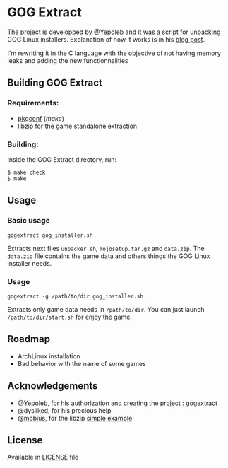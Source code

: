 # GOG Extract

The [project] is developped by [@Yepoleb] and it was a script for unpacking GOG Linux installers.
Explanation of how it works is in his [blog post].

I'm rewriting it in the C language with the objective of not having memory leaks and adding the new functionnalities

## Building GOG Extract
### Requirements:
* [pkgconf] (*make*)
* [libzip] for the game standalone extraction

### Building:
Inside the GOG Extract directory, run:
```shell
$ make check
$ make
```

## Usage
### Basic usage
`gogextract gog_installer.sh`

Extracts next files `unpacker.sh`, `mojosetup.tar.gz` and `data.zip`. The `data.zip` file contains the game data and others things the GOG Linux installer needs.

### Usage
`gogextract -g /path/to/dir gog_installer.sh`

Extracts only game data needs in `/path/to/dir`. You can just launch `/path/to/dir/start.sh` for enjoy the game.

## Roadmap
* ArchLinux installation
* Bad behavior with the name of some games

## Acknowledgements
* [@Yepoleb], for his authorization and creating the project : gogextract
* @dysliked, for his precious help
* [@mobius], for the libzip [simple example]

## License

Available in [LICENSE](LICENSE) file

[@Yepoleb]: https://github.com/Yepoleb
[project]: https://github.com/Yepoleb/gogextract 
[blog post]: https://yepoleb.github.io/blog/2016/10/09/how-the-gog-linux-installers-work/
[pkgconf]: https://git.sr.ht/~kaniini/pkgconf
[libzip]: https://libzip.org/
[@mobius]: https://github.com/mobius
[simple example]: https://gist.github.com/mobius/1759816

